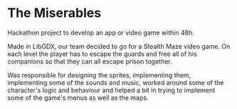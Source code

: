 # The Miserables

Hackathon project to develop an app or video game within 48h.

Made in LibGDX, our team decided to go for a Stealth Maze video game. On each level the player has to escape the guards and free all of his companions so that they can all escape prison together.

Was responsible for designing the sprites, implementing them, implementing some of the sounds and music, worked around some of the character's logic and behaviour and helped a bit in trying to implement some of the game's menus as well as the maps.
